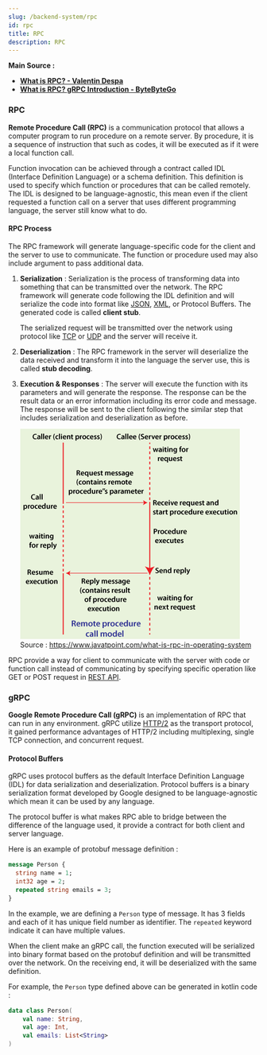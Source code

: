 ```yaml
---
slug: /backend-system/rpc
id: rpc
title: RPC
description: RPC
---
```


**Main Source :**

- **[What is RPC? - Valentin Despa](https://youtu.be/MdaGuP6-bKs?si=dG0FRHjE415_s9no)**
- **[What is RPC? gRPC Introduction - ByteByteGo](https://youtu.be/gnchfOojMk4?si=JaNEHWB8mTH6j4ot)**

### RPC

**Remote Procedure Call (RPC)** is a communication protocol that allows a computer program to run procedure on a remote server. By procedure, it is a sequence of instruction that such as codes, it will be executed as if it were a local function call.

Function invocation can be achieved through a contract called IDL (Interface Definition Language) or a schema definition. This definition is used to specify which function or procedures that can be called remotely. The IDL is designed to be language-agnostic, this mean even if the client requested a function call on a server that uses different programming language, the server still know what to do.

#### RPC Process

The RPC framework will generate language-specific code for the client and the server to use to communicate. The function or procedure used may also include argument to pass additional data.

1. **Serialization** : Serialization is the process of transforming data into something that can be transmitted over the network. The RPC framework will generate code following the IDL definition and will serialize the code into format like [JSON](/digital-media-processing/json), [XML](/digital-media-processing/xml), or Protocol Buffers. The generated code is called **client stub**.

   The serialized request will be transmitted over the network using protocol like [TCP](/computer-networking/tcp-protocol) or [UDP](/computer-networking/udp) and the server will receive it.

2. **Deserialization** : The RPC framework in the server will deserialize the data received and transform it into the language the server use, this is called **stub decoding**.

3. **Execution & Responses** : The server will execute the function with its parameters and will generate the response. The response can be the result data or an error information including its error code and message. The response will be sent to the client following the similar step that includes serialization and deserialization as before.

   ![RPC Process](./rpc-process.png)  
   Source : https://www.javatpoint.com/what-is-rpc-in-operating-system

RPC provide a way for client to communicate with the server with code or function call instead of communicating by specifying specific operation like GET or POST request in [REST API](/backend-system/rest-api).

### gRPC

**Google Remote Procedure Call (gRPC)** is an implementation of RPC that can run in any environment. gRPC utilize [HTTP/2](/computer-networking/http-https#http2) as the transport protocol, it gained performance advantages of HTTP/2 including multiplexing, single TCP connection, and concurrent request.

#### Protocol Buffers

gRPC uses protocol buffers as the default Interface Definition Language (IDL) for data serialization and deserialization. Protocol buffers is a binary serialization format developed by Google designed to be language-agnostic which mean it can be used by any language.

The protocol buffer is what makes RPC able to bridge between the difference of the language used, it provide a contract for both client and server language.

Here is an example of protobuf message definition :

```protobuf
message Person {
  string name = 1;
  int32 age = 2;
  repeated string emails = 3;
}
```

In the example, we are defining a `Person` type of message. It has 3 fields and each of it has unique field number as identifier. The `repeated` keyword indicate it can have multiple values.

When the client make an gRPC call, the function executed will be serialized into binary format based on the protobuf definition and will be transmitted over the network. On the receiving end, it will be deserialized with the same definition.

For example, the `Person` type defined above can be generated in kotlin code :

```kotlin
data class Person(
    val name: String,
    val age: Int,
    val emails: List<String>
)
```
